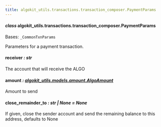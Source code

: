 ```yaml
---
title: algokit_utils.transactions.transaction_composer.PaymentParams
---
```


#### _class_ algokit_utils.transactions.transaction_composer.PaymentParams

Bases: `_CommonTxnParams`

Parameters for a payment transaction.

#### receiver _: str_

The account that will receive the ALGO

#### amount _: [algokit_utils.models.amount.AlgoAmount](/reference/algokit-utils-py/api/models/amount/algoamount/#algokit_utils.models.amount.AlgoAmount)_

Amount to send

#### close_remainder_to _: str | None_ _= None_

If given, close the sender account and send the remaining balance to this address, defaults to None
